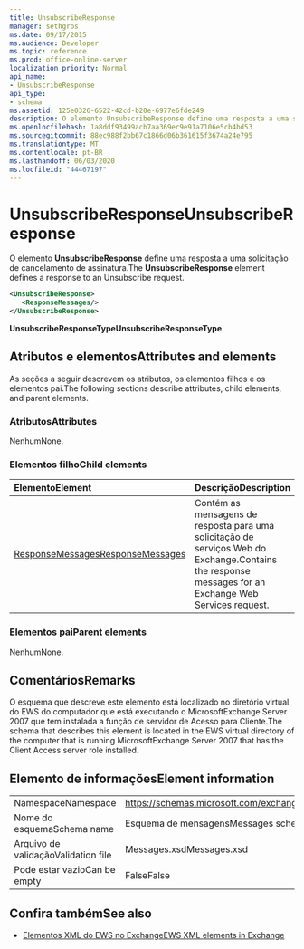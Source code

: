 ```yaml
---
title: UnsubscribeResponse
manager: sethgros
ms.date: 09/17/2015
ms.audience: Developer
ms.topic: reference
ms.prod: office-online-server
localization_priority: Normal
api_name:
- UnsubscribeResponse
api_type:
- schema
ms.assetid: 125e0326-6522-42cd-b20e-6977e6fde249
description: O elemento UnsubscribeResponse define uma resposta a uma solicitação de cancelamento de assinatura.
ms.openlocfilehash: 1a8ddf93499acb7aa369ec9e91a7106e5cb4bd53
ms.sourcegitcommit: 88ec988f2bb67c1866d06b361615f3674a24e795
ms.translationtype: MT
ms.contentlocale: pt-BR
ms.lasthandoff: 06/03/2020
ms.locfileid: "44467197"
---
```

# <a name="unsubscriberesponse"></a><span data-ttu-id="aaeed-103">UnsubscribeResponse</span><span class="sxs-lookup"><span data-stu-id="aaeed-103">UnsubscribeResponse</span></span>

<span data-ttu-id="aaeed-104">O elemento **UnsubscribeResponse** define uma resposta a uma solicitação de cancelamento de assinatura.</span><span class="sxs-lookup"><span data-stu-id="aaeed-104">The **UnsubscribeResponse** element defines a response to an Unsubscribe request.</span></span> 
  
```xml
<UnsubscribeResponse>
   <ResponseMessages/>
</UnsubscribeResponse>
```

 <span data-ttu-id="aaeed-105">**UnsubscribeResponseType**</span><span class="sxs-lookup"><span data-stu-id="aaeed-105">**UnsubscribeResponseType**</span></span>
## <a name="attributes-and-elements"></a><span data-ttu-id="aaeed-106">Atributos e elementos</span><span class="sxs-lookup"><span data-stu-id="aaeed-106">Attributes and elements</span></span>

<span data-ttu-id="aaeed-107">As seções a seguir descrevem os atributos, os elementos filhos e os elementos pai.</span><span class="sxs-lookup"><span data-stu-id="aaeed-107">The following sections describe attributes, child elements, and parent elements.</span></span>
  
### <a name="attributes"></a><span data-ttu-id="aaeed-108">Atributos</span><span class="sxs-lookup"><span data-stu-id="aaeed-108">Attributes</span></span>

<span data-ttu-id="aaeed-109">Nenhum</span><span class="sxs-lookup"><span data-stu-id="aaeed-109">None.</span></span>
  
### <a name="child-elements"></a><span data-ttu-id="aaeed-110">Elementos filho</span><span class="sxs-lookup"><span data-stu-id="aaeed-110">Child elements</span></span>

|<span data-ttu-id="aaeed-111">**Elemento**</span><span class="sxs-lookup"><span data-stu-id="aaeed-111">**Element**</span></span>|<span data-ttu-id="aaeed-112">**Descrição**</span><span class="sxs-lookup"><span data-stu-id="aaeed-112">**Description**</span></span>|
|:-----|:-----|
|[<span data-ttu-id="aaeed-113">ResponseMessages</span><span class="sxs-lookup"><span data-stu-id="aaeed-113">ResponseMessages</span></span>](responsemessages.md) <br/> |<span data-ttu-id="aaeed-114">Contém as mensagens de resposta para uma solicitação de serviços Web do Exchange.</span><span class="sxs-lookup"><span data-stu-id="aaeed-114">Contains the response messages for an Exchange Web Services request.</span></span>  <br/> |
   
### <a name="parent-elements"></a><span data-ttu-id="aaeed-115">Elementos pai</span><span class="sxs-lookup"><span data-stu-id="aaeed-115">Parent elements</span></span>

<span data-ttu-id="aaeed-116">Nenhum</span><span class="sxs-lookup"><span data-stu-id="aaeed-116">None.</span></span>
  
## <a name="remarks"></a><span data-ttu-id="aaeed-117">Comentários</span><span class="sxs-lookup"><span data-stu-id="aaeed-117">Remarks</span></span>

<span data-ttu-id="aaeed-118">O esquema que descreve este elemento está localizado no diretório virtual do EWS do computador que está executando o MicrosoftExchange Server 2007 que tem instalada a função de servidor de Acesso para Cliente.</span><span class="sxs-lookup"><span data-stu-id="aaeed-118">The schema that describes this element is located in the EWS virtual directory of the computer that is running MicrosoftExchange Server 2007 that has the Client Access server role installed.</span></span>
  
## <a name="element-information"></a><span data-ttu-id="aaeed-119">Elemento de informações</span><span class="sxs-lookup"><span data-stu-id="aaeed-119">Element information</span></span>

|||
|:-----|:-----|
|<span data-ttu-id="aaeed-120">Namespace</span><span class="sxs-lookup"><span data-stu-id="aaeed-120">Namespace</span></span>  <br/> |https://schemas.microsoft.com/exchange/services/2006/messages  <br/> |
|<span data-ttu-id="aaeed-121">Nome do esquema</span><span class="sxs-lookup"><span data-stu-id="aaeed-121">Schema name</span></span>  <br/> |<span data-ttu-id="aaeed-122">Esquema de mensagens</span><span class="sxs-lookup"><span data-stu-id="aaeed-122">Messages schema</span></span>  <br/> |
|<span data-ttu-id="aaeed-123">Arquivo de validação</span><span class="sxs-lookup"><span data-stu-id="aaeed-123">Validation file</span></span>  <br/> |<span data-ttu-id="aaeed-124">Messages.xsd</span><span class="sxs-lookup"><span data-stu-id="aaeed-124">Messages.xsd</span></span>  <br/> |
|<span data-ttu-id="aaeed-125">Pode estar vazio</span><span class="sxs-lookup"><span data-stu-id="aaeed-125">Can be empty</span></span>  <br/> |<span data-ttu-id="aaeed-126">False</span><span class="sxs-lookup"><span data-stu-id="aaeed-126">False</span></span>  <br/> |
   
## <a name="see-also"></a><span data-ttu-id="aaeed-127">Confira também</span><span class="sxs-lookup"><span data-stu-id="aaeed-127">See also</span></span>



- [<span data-ttu-id="aaeed-128">Elementos XML do EWS no Exchange</span><span class="sxs-lookup"><span data-stu-id="aaeed-128">EWS XML elements in Exchange</span></span>](ews-xml-elements-in-exchange.md)

